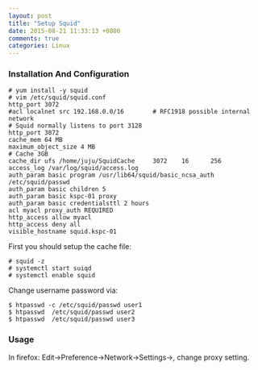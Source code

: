 ```yaml
---
layout: post
title: "Setup Squid"
date: 2015-08-21 11:33:13 +0800
comments: true
categories: Linux
---
```

### Installation And Configuration

```
# yum install -y squid
# vim /etc/squid/squid.conf
http_port 3072
#acl localnet src 192.168.0.0/16        # RFC1918 possible internal network
# Squid normally listens to port 3128
http_port 3072
cache_mem 64 MB
maximum_object_size 4 MB
# Cache 3GB
cache_dir ufs /home/juju/SquidCache     3072    16      256
access_log /var/log/squid/access.log
auth_param basic program /usr/lib64/squid/basic_ncsa_auth /etc/squid/passwd
auth_param basic children 5
auth_param basic kspc-01 proxy
auth_param basic credentialsttl 2 hours
acl myacl proxy_auth REQUIRED
http_access allow myacl
http_access deny all
visible_hostname squid.kspc-01
```
First you should setup the cache file:    

```
# squid -z
# systemctl start suiqd
# systemctl enable squid
```
Change username password via:    

```
$ htpasswd -c /etc/squid/passwd user1
$ htpasswd  /etc/squid/passwd user2
$ htpasswd  /etc/squid/passwd user3
```

### Usage
In firefox: Edit->Preference->Network->Settings->, change proxy setting.   
